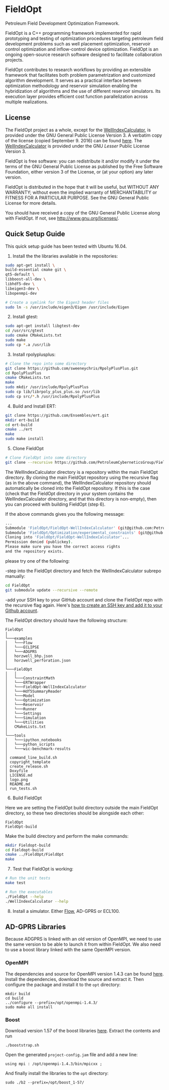# FieldOpt
Petroleum Field Development Optimization Framework.

FieldOpt is a C++ programming framework implemented for rapid prototyping and testing of optimization procedures
targeting petroleum field development problems such as well placement optimization, reservoir control optimization 
and inflow-control device optimization. FieldOpt is an ongoing open-source research software designed to facilitate 
collaboration projects.  

FieldOpt contributes to research workflows by providing an extensible framework that facilitates both problem 
parametrization and customized algorithm development. It serves as a practical interface between optimization 
methodology and reservoir simulation enabling the hybridization of algorithms and the use of different reservoir 
simulators. Its execution layer provides efficient cost function parallelization across multiple realizations.

## License
The FieldOpt project as a whole, except for the
[WellIndexCalculator](FieldOpt/WellIndexCalculator), is
provided under the GNU General Public License Version 3.
A verbatim copy of the license (copied September 9. 2016) can be
found [here](LICENSE.md).
The [WellIndexCalculator](FieldOpt/WellIndexCalculator) is
provided under the GNU _Lesser_ Public License Version 3.

FieldOpt is free software: you can redistribute it and/or modify
it under the terms of the GNU General Public License as published by
the Free Software Foundation, either version 3 of the License, or
(at your option) any later version.

FieldOpt is distributed in the hope that it will be useful,
but WITHOUT ANY WARRANTY; without even the implied warranty of
MERCHANTABILITY or FITNESS FOR A PARTICULAR PURPOSE.  See the
GNU General Public License for more details.

You should have received a copy of the GNU General Public License
along with FieldOpt.  If not, see <http://www.gnu.org/licenses/>.


## Quick Setup Guide
This quick setup guide has been tested with Ubuntu 16.04.

1. Install the the libraries available in the repositories:
```bash
sudo apt-get install \
build-essential cmake git \
qt5-default \
libboost-all-dev \
libhdf5-dev \
libeigen3-dev \
libopenmpi-dev

# Create a symlink for the Eigen3 header files
sudo ln -s /usr/include/eigen3/Eigen /usr/include/Eigen
```

2. Install gtest:
```bash
sudo apt-get install libgtest-dev
cd /usr/src/gtest
sudo cmake CMakeLists.txt
sudo make
sudo cp *.a /usr/lib
```

3. Install rpolyplusplus:
```bash
# Clone the repo into some directory
git clone https://github.com/sweeneychris/RpolyPlusPlus.git
cd RpolyPlusPlus
cmake CMakeLists.txt
make
sudo mkdir /usr/include/RpolyPlusPlus
sudo cp lib/librpoly_plus_plus.so /usr/lib
sudo cp src/*.h /usr/include/RpolyPlusPlus
```

4. Build and Install ERT:
```bash
git clone https://github.com/Ensembles/ert.git
mkdir ert-build
cd ert-build
cmake ../ert
make
sudo make install
```

5. Clone FieldOpt
```bash
# Clone FieldOpt into some directory
git clone --recursive https://github.com/PetroleumCyberneticsGroup/FieldOpt.git
```
The WellIndexCalculator directory is a repository within the main FieldOpt directory. By cloning the main FieldOpt repository using the recursive flag (as in the above command), the WellIndexCalculator repository should automatically be cloned into the FieldOpt repository. If this is the case (check that the FieldOpt directory in your system contains the WellIndexCalculator directory, and that this directory is non-empty), then you can proceed with building FieldOpt (step 6).

If the above commands gives you the following message:
```bash
...    
Submodule 'FieldOpt/FieldOpt-WellIndexCalculator' (git@github.com:PetroleumCyberneticsGroup/FieldOpt-WellIndexCalculator.git) registered for path 'FieldOpt/FieldOpt-WellIndexCalculator'                                                                     
Submodule 'FieldOpt/Optimization/experimental_constraints' (git@github.com:PetroleumCyberneticsGroup/experimental_constraints.git) registered for path 'FieldOpt/Optimization/experimental_constraints'                                                       
Cloning into 'FieldOpt/FieldOpt-WellIndexCalculator'...                                                                        
Permission denied (publickey).                                                                                             fatal: Could not read from remote repository.                                                                                      
Please make sure you have the correct access rights
and the repository exists.
```
please try one of the following:

-step into the FieldOpt directory and fetch the WellIndexCalculator subrepo manually:
```bash
cd FieldOpt
git submodule update --recursive --remote
```

-add your SSH key to your GitHub account and clone the FieldOpt repo with the recursive flag again. Here's [how to create an SSH key and add it to your Github account](https://help.github.com/articles/generating-an-ssh-key/).

The FieldOpt directory should have the following structure:
```
FieldOpt
│   
└───examples
│   └───Flow
│   └───ECLIPSE
│   └───ADGPRS        
│   horzwell_bhp.json
│   horzwell_perforation.json
│
└───FieldOpt
│   │   
│   └───ConstraintMath
│   └───ERTWrapper
│   └───FieldOpt-WellIndexCalculator
│   └───Hdf5SummaryReader
│   └───Model
│   └───Optimization
│   └───Reservoir
│   └───Runner
│   └───Settings
│   └───Simulation
│   └───Utilities
│   CMakeLists.txt
│    
└───tools
│   └───ipython_notebooks
│   └───python_scripts
│   └───wic-benchmark-results
│   
│ command_line_build.sh
│ copyright_template
│ create_release.sh
│ Doxyfile
│ LICENSE.md
│ logo.png
│ README.md
│ run_tests.sh

```

6. Build FieldOpt

Here we are setting the FieldOpt build directory outside the main FieldOpt directory, so these two directories should be alongside each other:
```
FieldOpt
FieldOpt-build
```

Make the build directory and perform the make commands:
```bash
mkdir Fieldopt-build
cd Fieldopt-build
cmake ../FieldOpt/FieldOpt
make
```


7. Test that FieldOpt is working:
```bash
# Run the unit tests
make test

# Run the executables
./FieldOpt --help
./WellIndexCalculator --help
```

8. Install a simulator. Either [Flow](http://opm-project.org?page_id=19), AD-GPRS or ECL100.

## AD-GPRS Libraries
Because ADGPRS is linked with an old version of OpenMPI, we need to use the same version to be able to launch it from within FieldOpt. We also need to use a boost library linked with the same OpenMPI version.

### OpenMPI
The dependencies and source for OpenMPI version 1.4.3 can be found [here](https://launchpad.net/ubuntu/precise/amd64/openmpi-bin/1.4.3-2.1ubuntu3). Install the dependencies, download the source and extract it. Then configure the package and install it to the `opt` directory:
```
mkdir build
cd build
../configure --prefix=/opt/openmpi-1.4.3/
sudo make all install
```

### Boost
Download version 1.57 of the boost libraries [here](https://sourceforge.net/projects/boost/files/boost/1.57.0/). Extract the contents and run
```
./booststrap.sh
```
Open the generated `project-config.jam` file and add a new line:
```
using mpi : /opt/openmpi-1.4.3/bin/mpicxx ;
```
And finally install the libraries to the `opt` directory:
```
sudo ./b2 --prefix=/opt/boost_1-57/
```

